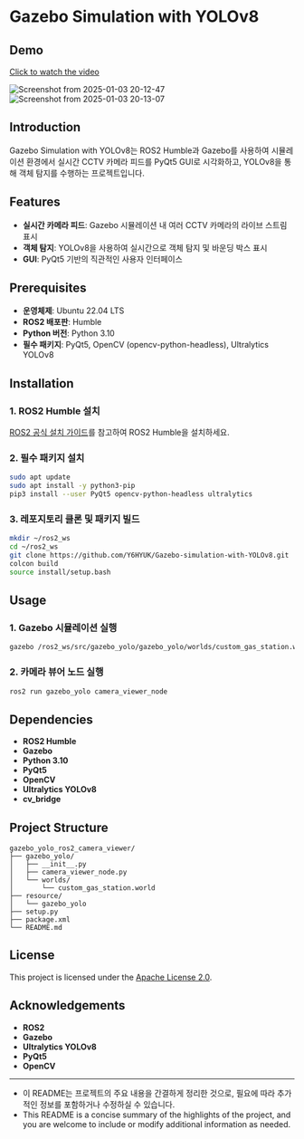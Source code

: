 # Gazebo Simulation with YOLOv8
## Demo
[Click to watch the video](https://www.youtube.com/watch?v=_ROxLggRWa8)

![Screenshot from 2025-01-03 20-12-47](https://github.com/user-attachments/assets/dff7d288-9aa2-4c0e-b38b-612ec7779e2f)
![Screenshot from 2025-01-03 20-13-07](https://github.com/user-attachments/assets/53cc610f-6266-4f28-a8a2-57a713b6c932)

## Introduction
Gazebo Simulation with YOLOv8는 ROS2 Humble과 Gazebo를 사용하여 시뮬레이션 환경에서 실시간 CCTV 카메라 피드를 PyQt5 GUI로 시각화하고, YOLOv8을 통해 객체 탐지를 수행하는 프로젝트입니다.

## Features
- **실시간 카메라 피드**: Gazebo 시뮬레이션 내 여러 CCTV 카메라의 라이브 스트림 표시
- **객체 탐지**: YOLOv8을 사용하여 실시간으로 객체 탐지 및 바운딩 박스 표시
- **GUI**: PyQt5 기반의 직관적인 사용자 인터페이스

## Prerequisites
- **운영체제**: Ubuntu 22.04 LTS
- **ROS2 배포판**: Humble
- **Python 버전**: Python 3.10
- **필수 패키지**: PyQt5, OpenCV (opencv-python-headless), Ultralytics YOLOv8

## Installation

### 1. ROS2 Humble 설치
[ROS2 공식 설치 가이드](https://docs.ros.org/en/humble/Installation.html)를 참고하여 ROS2 Humble을 설치하세요.

### 2. 필수 패키지 설치
```bash
sudo apt update
sudo apt install -y python3-pip
pip3 install --user PyQt5 opencv-python-headless ultralytics
```

### 3. 레포지토리 클론 및 패키지 빌드
```bash
mkdir ~/ros2_ws
cd ~/ros2_ws
git clone https://github.com/Y6HYUK/Gazebo-simulation-with-YOLOv8.git
colcon build 
source install/setup.bash
```

## Usage

### 1. Gazebo 시뮬레이션 실행
```bash
gazebo /ros2_ws/src/gazebo_yolo/gazebo_yolo/worlds/custom_gas_station.world
```

### 2. 카메라 뷰어 노드 실행
```bash
ros2 run gazebo_yolo camera_viewer_node
```

## Dependencies
- **ROS2 Humble**
- **Gazebo**
- **Python 3.10**
- **PyQt5**
- **OpenCV**
- **Ultralytics YOLOv8**
- **cv_bridge**

## Project Structure
```
gazebo_yolo_ros2_camera_viewer/
├── gazebo_yolo/
│   ├── __init__.py
│   ├── camera_viewer_node.py
│   └── worlds/
│       └── custom_gas_station.world
├── resource/
│   └── gazebo_yolo
├── setup.py
├── package.xml
└── README.md
```


## License
This project is licensed under the [Apache License 2.0](https://www.apache.org/licenses/LICENSE-2.0).

## Acknowledgements
- **ROS2**
- **Gazebo**
- **Ultralytics YOLOv8**
- **PyQt5**
- **OpenCV**

---

- 이 README는 프로젝트의 주요 내용을 간결하게 정리한 것으로, 필요에 따라 추가적인 정보를 포함하거나 수정하실 수 있습니다.
- This README is a concise summary of the highlights of the project, and you are welcome to include or modify additional information as needed.
